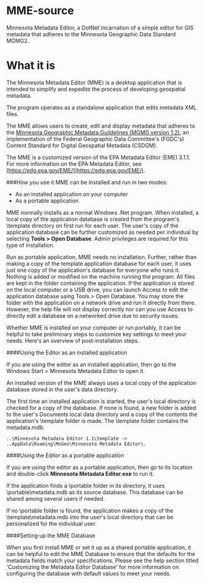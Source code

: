 MME-source
==========

Minnesota Metadata Editor, a DotNet incarnation of a simple editor for GIS metadata that adheres to the Minnesota Geographic Data Standard MGMG2.

What it is
==========
The Minnesota Metadata Editor (MME) is a desktop application that is intended to simplify and expedite the process of developing geospatial metadata.  

The program operates as a standalone application that edits metadata XML files.

The MME allows users to create, edit and display metadata that adheres to the [Minnesota Geographic Metadata Guildelines (MGMG version 1.2)](http://www.mngeo.state.mn.us/committee/standards/mgmg/metadata.htm), an implementation of the Federal Geographic Data Committee's (FGDC's) Content Standard for Digital Geospatial Metadata (CSDGM).  

The MME is a customized version of the EPA Metadata Editor (EME) 3.1.1.  For more information on the EPA Metadata Editor, see [https://edg.epa.gov/EME/](https://edg.epa.gov/EME/). 

###How you use it
MME can be installed and run in two modes:

- As an installed application on your computer 
- As a portable application 

MME normally installs as a normal Windows .Net program. When installed, a local copy of the application database is created from the program's \template directory on first run for each user. The user's copy of the application database can be further customized as needed per individual by selecting **Tools > Open Database**. 
     Admin privileges are required for this type of installation. 

Run as portable application, MME needs no installation. Further, rather than making a copy of the template application database for each user, it uses just one copy of the application's database for everyone who runs it. Nothing is added or modified on the machine running the program. All files are kept in the folder containing the application. If the application is stored on the local computer or a USB drive, you can launch Access to edit the application database using Tools > Open Database. You may store the folder with the application on a network drive and run it directly from there. However, the help file will not display correctly nor can you use Access to directly edit a database on a networked drive due to security issues.

Whether MME is installed on your computer or run portably, it can be helpful to take preliminary steps to customize key settings to meet your needs. Here's an overview of post-installation steps.

####Using the Editor as an installed application

If you are using the editor as an installed application, then go to the Windows Start > Minnesota Metadata Editor to open it. 

An installed version of the MME always uses a local copy of the application database stored in the user's data directory. 

The first time an installed application is started, the user's local directory is checked for a copy of the database. If none is found, a new folder is added to the user's Documents local data directory and a copy of the contents the application's \template folder is made. The \template folder contains the metadata.mdb.

    ..\Minnesota Metadata Editor 1.1\template -> ..AppData\Roaming\MnGeo\Minnesota Metadata Editor\.

####Using the Editor as a portable application

If you are using the editor as a portable application, then go to its location and double-click **Minnesota Metadata Editor.exe** to run it. 

If the application finds a \portable folder in its directory, it uses \portable\metadata.mdb as its source database. This database can be shared among several users if needed.

If no \portable folder is found, the application makes a copy of the \template\metadata.mdb into the user's local directory that can be personalized for the individual user.

####Setting up the MME Database

When you first install MME or set it up as a shared portable application, it can be helpful to edit the MME Database to ensure that the defaults for the metadata fields match your specifications. Please see the help section titled 'Customizing the Metadata Editor Database' for more information on configuring the database with default values to meet your needs. 


